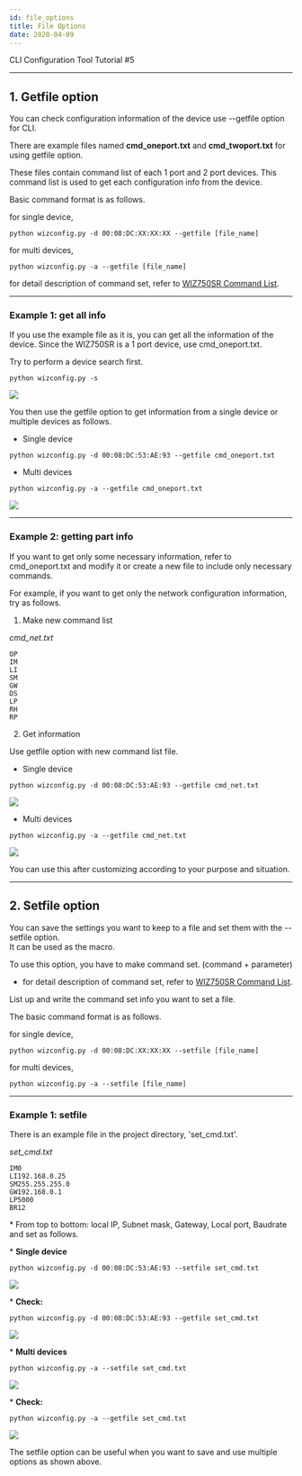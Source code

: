 ```yaml
---
id: file_options
title: File Options
date: 2020-04-09
---
```


CLI Configuration Tool Tutorial \#5

-----

## 1. Getfile option

You can check configuration information of the device use --getfile
option for CLI.

There are example files named **cmd\_oneport.txt** and
**cmd\_twoport.txt** for using getfile option.

These files contain command list of each
1 port and 2 port devices. This command list is used to get each
configuration info from the device.

Basic command format is as follows.

for single device,

``` 
python wizconfig.py -d 00:08:DC:XX:XX:XX --getfile [file_name]
```

for multi devices,
```
python wizconfig.py -a --getfile [file_name]
```

for detail description of command set, refer to [WIZ750SR Command List](../Command_Manual-[EN].md).

-----

### Example 1: get all info

If you use the example file as it is, you can get all the information of
the device. Since the WIZ750SR is a 1 port device, use cmd\_oneport.txt.

Try to perform a device search first.

``` 
python wizconfig.py -s
```

![](/img/products/wiz750sr/clitool/fileoption/02.search.png)

You then use the getfile option to get information from a single device
or multiple devices as follows.

* Single device

``` 
python wizconfig.py -d 00:08:DC:53:AE:93 --getfile cmd_oneport.txt
```

* Multi devices

```
python wizconfig.py -a --getfile cmd_oneport.txt
```

![](/img/products/wiz750sr/clitool/fileoption/single_getfile.png)

-----

### Example 2: getting part info

If you want to get only some necessary information, refer to
cmd\_oneport.txt and modify it or create a new file to include only
necessary commands.

For example, if you want to get only the network configuration
information, try as follows.

1) Make new command list

*cmd\_net.txt*

``` 
OP
IM
LI
SM
GW
DS
LP
RH
RP

```

2) Get information

Use getfile option with new command list file.

* Single device

``` 
python wizconfig.py -d 00:08:DC:53:AE:93 --getfile cmd_net.txt
```

![](/img/products/wiz750sr/clitool/fileoption/single_getfile_short.png)

* Multi devices

```
python wizconfig.py -a --getfile cmd_net.txt
```

![](/img/products/wiz750sr/clitool/fileoption/multi_getfile_short.png)

You can use this after customizing according to your purpose and
situation.

-----

## 2. Setfile option

You can save the settings you want to keep to a file and set them with
the --setfile option.  
It can be used as the macro.

To use this option, you have to make command set. (command + parameter)

  - for detail description of command set, refer to [WIZ750SR Command List](../Command_Manual-[EN].md).

List up and write the command set info you want to set a file.

The basic command format is as follows.

for single device,

``` 
python wizconfig.py -d 00:08:DC:XX:XX:XX --setfile [file_name]
```

for multi devices,

```
python wizconfig.py -a --setfile [file_name]
```

-----

### Example 1: setfile

There is an example file in the project directory, 'set\_cmd.txt'.

*set\_cmd.txt*

    IM0
    LI192.168.0.25
    SM255.255.255.0
    GW192.168.0.1
    LP5000
    BR12

\* From top to bottom: local IP, Subnet mask, Gateway, Local port, Baudrate and set as follows.

\* **Single device**

``` 
python wizconfig.py -d 00:08:DC:53:AE:93 --setfile set_cmd.txt
```

![](/img/products/wiz750sr/clitool/fileoption/single_setfile.png)

\* **Check:**

```
python wizconfig.py -d 00:08:DC:53:AE:93 --getfile set_cmd.txt
```

![](/img/products/wiz750sr/clitool/fileoption/single_setfile_get.png)

\* **Multi devices**

``` 
python wizconfig.py -a --setfile set_cmd.txt
```

![](/img/products/wiz750sr/clitool/fileoption/multi_setfile.png)

\* **Check:**

```
python wizconfig.py -a --getfile set_cmd.txt
```

![](/img/products/wiz750sr/clitool/fileoption/multi_setfile_get.png)

The setfile option can be useful when you want to save and use multiple options as shown above.
